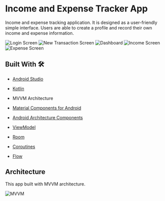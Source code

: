 # Income and Expense Tracker App
Income and expense tracking application. 
It is designed as a user-friendly simple interface. 
Users are able to create a profile and record their own income and expense information.

![Login Screen](https://github.com/sevvalkatirci/income-expense-tracker/blob/main/images/Screenshot_20220605_140305.png)   ![New Transaction Screen](https://github.com/sevvalkatirci/income-expense-tracker/blob/main/images/Screenshot_20220605_141447.png)  ![Dashboard](https://github.com/sevvalkatirci/income-expense-tracker/blob/main/images/Screenshot_20220605_142032.png)  ![Income Screen](https://github.com/sevvalkatirci/income-expense-tracker/blob/main/images/Screenshot_20220605_142050.png)  ![Expense Screen](https://github.com/sevvalkatirci/income-expense-tracker/blob/main/images/Screenshot_20220605_142119.png)

##  Built With  🛠
 - [Android Studio](https://developer.android.com/studio)
 - [Kotlin](https://kotlinlang.org/)
 - MVVM Architecture
 - [Material Components for Android](https://github.com/material-components/material-components-android#:~:text=Material%20Components%20for%20Android%20%28MDC,beautiful%20and%20functional%20Android%20apps.)
 - [Android Architecture Components](https://developer.android.com/topic/architecture)
 - [ViewModel](https://developer.android.com/topic/libraries/architecture/viewmodel)
 - [Room](https://developer.android.com/training/data-storage/room)
 - [Coroutines](https://kotlinlang.org/docs/coroutines-overview.html)
 
 - [Flow](https://kotlinlang.org/docs/flow.html)
 
## Architecture
This app built with MVVM architecture.

![MVVM](https://github.com/sevvalkatirci/income-expense-tracker/blob/main/images/Screenshot%202022-06-07%20141106.jpg)
